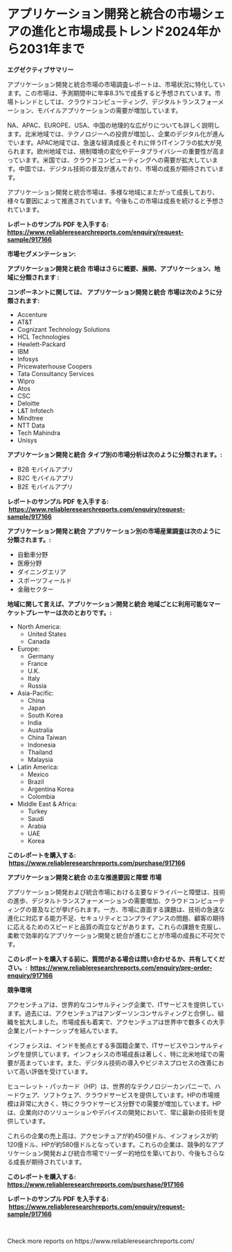 <p><h1>アプリケーション開発と統合の市場シェアの進化と市場成長トレンド2024年から2031年まで</h1></p><p><strong>エグゼクティブサマリー</strong></p>
<p><p>アプリケーション開発と統合市場の市場調査レポートは、市場状況に特化しています。この市場は、予測期間中に年率8.3%で成長すると予想されています。市場トレンドとしては、クラウドコンピューティング、デジタルトランスフォーメーション、モバイルアプリケーションの需要が増加しています。</p><p>NA、APAC、EUROPE、USA、中国の地理的な広がりについても詳しく説明します。北米地域では、テクノロジーへの投資が増加し、企業のデジタル化が進んでいます。APAC地域では、急速な経済成長とそれに伴うITインフラの拡大が見られます。欧州地域では、規制環境の変化やデータプライバシーの重要性が高まっています。米国では、クラウドコンピューティングへの需要が拡大しています。中国では、デジタル技術の普及が進んでおり、市場の成長が期待されています。</p><p>アプリケーション開発と統合市場は、多様な地域にまたがって成長しており、様々な要因によって推進されています。今後もこの市場は成長を続けると予想されています。</p></p>
<p><strong>レポートのサンプル PDF を入手する: <a href="https://www.reliableresearchreports.com/enquiry/request-sample/917166">https://www.reliableresearchreports.com/enquiry/request-sample/917166</a></strong></p>
<p><strong>市場セグメンテーション:</strong></p>
<p><strong> アプリケーション開発と統合 市場はさらに概要、展開、アプリケーション、地域に分類されます :</strong></p>
<p><strong>コンポーネントに関しては、 アプリケーション開発と統合 市場は次のように分類されます: &nbsp;</strong></p>
<p><ul><li>Accenture</li><li>AT&T</li><li>Cognizant Technology Solutions</li><li>HCL Technologies</li><li>Hewlett-Packard</li><li>IBM</li><li>Infosys</li><li>Pricewaterhouse Coopers</li><li>Tata Consultancy Services</li><li>Wipro</li><li>Atos</li><li>CSC</li><li>Deloitte</li><li>L&T Infotech</li><li>Mindtree</li><li>NTT Data</li><li>Tech Mahindra</li><li>Unisys</li></ul></p>
<p><strong> アプリケーション開発と統合 タイプ別の市場分析は次のように分類されます。:</strong></p>
<p><ul><li>B2B モバイルアプリ</li><li>B2C モバイルアプリ</li><li>B2E モバイルアプリ</li></ul></p>
<p><strong>レポートのサンプル PDF を入手する: &nbsp;<a href="https://www.reliableresearchreports.com/enquiry/request-sample/917166">https://www.reliableresearchreports.com/enquiry/request-sample/917166</a></strong></p>
<p><strong> アプリケーション開発と統合 アプリケーション別の市場産業調査は次のように分類されます。:</strong></p>
<p><ul><li>自動車分野</li><li>医療分野</li><li>ダイニングエリア</li><li>スポーツフィールド</li><li>金融セクター</li></ul></p>
<p><strong>地域に関して言えば、アプリケーション開発と統合 地域ごとに利用可能なマーケットプレーヤーは次のとおりです。:</strong></p>
<p><ul>
    <li>
        North America:
        <ul>
            <li>United States</li>
            <li>Canada</li>
        </ul>
    </li>
    <li>
        Europe:
        <ul>
            <li>Germany</li>
            <li>France</li>
            <li>U.K.</li>
            <li>Italy</li>
            <li>Russia</li>
        </ul>
    </li>
    <li>
        Asia-Pacific:
        <ul>
            <li>China</li>
            <li>Japan</li>
            <li>South Korea</li>
            <li>India</li>
            <li>Australia</li>
            <li>China Taiwan</li>
            <li>Indonesia</li>
            <li>Thailand</li>
            <li>Malaysia</li>
        </ul>
    </li>
    <li>
        Latin America:
        <ul>
            <li>Mexico</li>
            <li>Brazil</li>
            <li>Argentina Korea</li>
            <li>Colombia</li>
        </ul>
    </li>
    <li>
        Middle East & Africa:
        <ul>
            <li>Turkey</li>
            <li>Saudi</li>
            <li>Arabia</li>
            <li>UAE</li>
            <li>Korea</li>
        </ul>
    </li>
    </ul></p>
<p><strong>このレポートを購入する: &nbsp;<a href="https://www.reliableresearchreports.com/purchase/917166">https://www.reliableresearchreports.com/purchase/917166</a></strong></p>
<p><strong>アプリケーション開発と統合 の主な推進要因と障壁 市場</strong></p>
<p><p>アプリケーション開発および統合市場における主要なドライバーと障壁は、技術の進歩、デジタルトランスフォーメーションの需要増加、クラウドコンピューティングの普及などが挙げられます。一方、市場に直面する課題は、技術の急速な進化に対応する能力不足、セキュリティとコンプライアンスの問題、顧客の期待に応えるためのスピードと品質の両立などがあります。これらの課題を克服し、柔軟で効率的なアプリケーション開発と統合が進むことが市場の成長に不可欠です。</p></p>
<p><strong>このレポートを購入する前に、質問がある場合は問い合わせるか、共有してください。:&nbsp; <a href="https://www.reliableresearchreports.com/enquiry/pre-order-enquiry/917166">https://www.reliableresearchreports.com/enquiry/pre-order-enquiry/917166</a></strong></p>
<p><strong>競争環境</strong></p>
<p><p>アクセンチュアは、世界的なコンサルティング企業で、ITサービスを提供しています。過去には、アクセンチュアはアンダーソンコンサルティングと合併し、組織を拡大しました。市場成長も着実で、アクセンチュアは世界中で数多くの大手企業とパートナーシップを結んでいます。</p><p>インフォシスは、インドを拠点とする多国籍企業で、ITサービスやコンサルティングを提供しています。インフォシスの市場成長は著しく、特に北米地域での需要が高まっています。また、デジタル技術の導入やビジネスプロセスの改善において高い評価を受けています。</p><p>ヒューレット・パッカード（HP）は、世界的なテクノロジーカンパニーで、ハードウェア、ソフトウェア、クラウドサービスを提供しています。HPの市場規模は非常に大きく、特にクラウドサービス分野での需要が増加しています。HPは、企業向けのソリューションやデバイスの開発において、常に最新の技術を提供しています。</p><p>これらの企業の売上高は、アクセンチュアが約450億ドル、インフォシスが約120億ドル、HPが約580億ドルとなっています。これらの企業は、競争的なアプリケーション開発および統合市場でリーダー的地位を築いており、今後もさらなる成長が期待されています。</p></p>
<p><strong>このレポートを購入する: &nbsp; <a href="https://www.reliableresearchreports.com/purchase/917166">https://www.reliableresearchreports.com/purchase/917166</a></strong></p>
<p><strong>レポートのサンプル PDF を入手する: &nbsp;<a href="https://www.reliableresearchreports.com/enquiry/request-sample/917166">https://www.reliableresearchreports.com/enquiry/request-sample/917166</a></strong><strong></strong></p>
<p>&nbsp;</p>
<p>Check more reports on https://www.reliableresearchreports.com/</p>